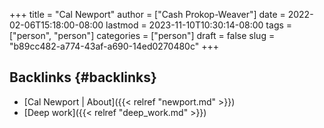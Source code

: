 +++
title = "Cal Newport"
author = ["Cash Prokop-Weaver"]
date = 2022-02-06T15:18:00-08:00
lastmod = 2023-11-10T10:30:14-08:00
tags = ["person", "person"]
categories = ["person"]
draft = false
slug = "b89cc482-a774-43af-a690-14ed0270480c"
+++

## Backlinks {#backlinks}

-   [Cal Newport | About]({{< relref "newport.md" >}})
-   [Deep work]({{< relref "deep_work.md" >}})
